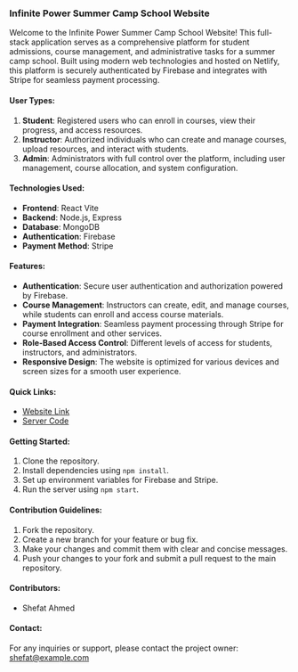### Infinite Power Summer Camp School Website

Welcome to the Infinite Power Summer Camp School Website! This full-stack application serves as a comprehensive platform for student admissions, course management, and administrative tasks for a summer camp school. Built using modern web technologies and hosted on Netlify, this platform is securely authenticated by Firebase and integrates with Stripe for seamless payment processing.

#### User Types:
1. **Student**: Registered users who can enroll in courses, view their progress, and access resources.
2. **Instructor**: Authorized individuals who can create and manage courses, upload resources, and interact with students.
3. **Admin**: Administrators with full control over the platform, including user management, course allocation, and system configuration.

#### Technologies Used:
- **Frontend**: React Vite
- **Backend**: Node.js, Express
- **Database**: MongoDB
- **Authentication**: Firebase
- **Payment Method**: Stripe

#### Features:
- **Authentication**: Secure user authentication and authorization powered by Firebase.
- **Course Management**: Instructors can create, edit, and manage courses, while students can enroll and access course materials.
- **Payment Integration**: Seamless payment processing through Stripe for course enrollment and other services.
- **Role-Based Access Control**: Different levels of access for students, instructors, and administrators.
- **Responsive Design**: The website is optimized for various devices and screen sizes for a smooth user experience.

#### Quick Links:
- [Website Link](https://infinite-power.netlify.app/)
- [Server Code](https://github.com/ShefatAhmed/summer-camp-server)

#### Getting Started:
1. Clone the repository.
2. Install dependencies using `npm install`.
3. Set up environment variables for Firebase and Stripe.
4. Run the server using `npm start`.

#### Contribution Guidelines:
1. Fork the repository.
2. Create a new branch for your feature or bug fix.
3. Make your changes and commit them with clear and concise messages.
4. Push your changes to your fork and submit a pull request to the main repository.

#### Contributors:
- Shefat Ahmed

#### Contact:
For any inquiries or support, please contact the project owner: [shefat@example.com](mailto:shefat@example.com)

